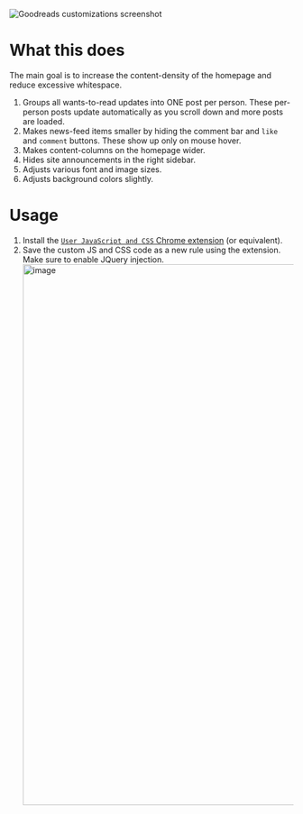 ![Goodreads customizations screenshot](https://github.com/AdeelH/goodreads-custom-js-css/assets/13014700/8f9a080b-9328-4ce8-851f-fb0774833327)

# What this does
The main goal is to increase the content-density of the homepage and reduce excessive whitespace.
1. Groups all wants-to-read updates into ONE post per person. These per-person posts update automatically as you scroll down and more posts are loaded.
2. Makes news-feed items smaller by hiding the comment bar and `like` and `comment` buttons. These show up only on mouse hover.
3. Makes content-columns on the homepage wider.
4. Hides site announcements in the right sidebar.
5. Adjusts various font and image sizes.
6. Adjusts background colors slightly.

# Usage

1. Install the [`User JavaScript and CSS` Chrome extension](https://chrome.google.com/webstore/detail/user-javascript-and-css/nbhcbdghjpllgmfilhnhkllmkecfmpld) (or equivalent).
2. Save the custom JS and CSS code as a new rule using the extension. Make sure to enable JQuery injection.
   <img width="960" alt="image" src="https://github.com/AdeelH/goodreads-custom-js-css/assets/13014700/181854f9-5539-4a9d-b824-02b3dde5634a">

